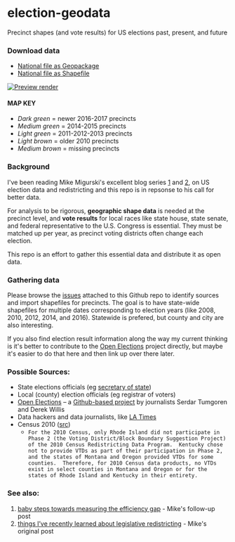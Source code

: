 # election-geodata
Precinct shapes (and vote results) for US elections past, present, and future

### Download data

- [National file as Geopackage](https://s3.amazonaws.com/nvkelso-election-geodata/branches/master/nation.gpkg)
- [National file as Shapefile](https://s3.amazonaws.com/nvkelso-election-geodata/branches/master/nation-shp.zip)

[![Preview render](https://s3.amazonaws.com/nvkelso-election-geodata/branches/master/render.png)](https://s3.amazonaws.com/nvkelso-election-geodata/branches/master/render.png)

#### MAP KEY

- _Dark green_ = newer 2016-2017 precincts
- _Medium green_ = 2014-2015 precincts
- _Light green_ = 2011-2012-2013 precincts
- _Light brown_ = older 2010 precincts
- _Medium brown_ = missing precincts

### Background

I've been reading Mike Migurski's excellent blog series [1](http://mike.teczno.com/notes/redistricting.html) and [2](http://mike.teczno.com/notes/redistricting/measuring-efficiency-gap.html), on US election data and redistricting and this repo is in repsonse to his call for better data.

For analysis to be rigorous, **geographic shape data** is needed at the precinct level, and **vote results** for local races like state house, state senate, and federal representative to the U.S. Congress is essential. They must be matched up per year, as precinct voting districts often change each election.

This repo is an effort to gather this essential data and distribute it as open data.

### Gathering data

Please browse the [issues](https://github.com/nvkelso/election-geodata/issues) attached to this Github repo to identify sources and import shapefiles for precincts. The goal is to have state-wide shapefiles for multiple dates corresponding to election years (like 2008, 2010, 2012, 2014, and 2016). Statewide is prefered, but county and city are also interesting.

If you also find election result information along the way my current thinking is it's better to contribute to the [Open Elections](https://github.com/openelections) project directly, but maybe it's easier to do that here and then link up over there later.

### Possible Sources:

- State elections officials (eg [secretary of state](http://www.nass.org/))
- Local (county) election officials (eg registrar of voters)
- [Open Elections](http://www.openelections.net/) – a [Github-based project](https://github.com/openelections) by journalists Serdar Tumgoren and Derek Willis
- Data hackers and data journalists, like [LA Times](https://github.com/datadesk/california-2016-election-precinct-maps)
- Census 2010 ([src](https://www.census.gov/geo/reference/gtc/gtc_vtd.html))
    - `For the 2010 Census, only Rhode Island did not participate in Phase 2 (the Voting District/Block Boundary Suggestion Project) of the 2010 Census Redistricting Data Program.  Kentucky chose not to provide VTDs as part of their participation in Phase 2, and the states of Montana and Oregon provided VTDs for some counties.  Therefore, for 2010 Census data products, no VTDs exist in select counties in Montana and Oregon or for the states of Rhode Island and Kentucky in their entirety.`

### See also:

1. [baby steps towards measuring the efficiency gap](http://mike.teczno.com/notes/redistricting/measuring-efficiency-gap.html) - Mike's follow-up post
2. [things I’ve recently learned about legislative redistricting](http://mike.teczno.com/notes/redistricting.html) - Mike's original post

